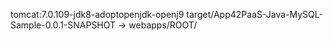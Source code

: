 tomcat:7.0.109-jdk8-adoptopenjdk-openj9
target/App42PaaS-Java-MySQL-Sample-0.0.1-SNAPSHOT -> webapps/ROOT/
